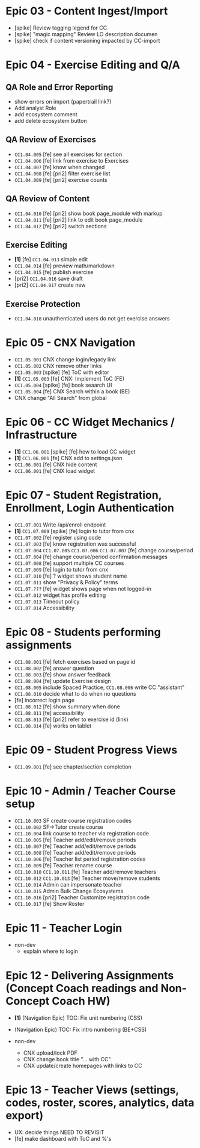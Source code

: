 # Epic 03 - Content Ingest/Import

- [spike] Review tagging legend for CC
- [spike] "magic mapping" Review LO description documen
- [spike] check if content versioning impacted by CC-import

# Epic 04 - Exercise Editing and Q/A

## QA Role and Error Reporting

- show errors on import (papertrail link?)
- Add analyst Role
- add ecosystem comment
- add delete ecosystem button

## QA Review of Exercises

- `CC1.04.005` [fe] see all exercises for section 
- `CC1.04.006` [fe] link from exercise to Exercises
- `CC1.04.007` [fe] know when changed
- `CC1.04.008` [fe] [pri2] filter exercise list
- `CC1.04.009` [fe] [pri2] exercise counts


## QA Review of Content

- `CC1.04.010` [fe] [pri2] show book page_module with markup
- `CC1.04.011` [fe] [pri2] link to edit book page_module
- `CC1.04.012` [fe] [pri2] switch sections


## Exercise Editing

- **[1]** [fe] `CC1.04.013` simple edit
- `CC1.04.014` [fe] preview math/markdown
- `CC1.04.015` [fe] publish exercise
- [pri2] `CC1.04.016` save draft
- [pri2] `CC1.04.017` create new


## Exercise Protection

- `CC1.04.018` unauthenticated users do not get exercise answers



# Epic 05 - CNX Navigation

- `CC1.05.001` CNX change login/legacy link
- `CC1.05.002` CNX remove other links
- `CC1.05.003` [spike] [fe] ToC with editor
- **[1]** `CC1.05.003` [fe] CNX: Implement ToC (FE)
- `CC1.05.004` [spike] [fe] book seaarch UI
- `CC1.05.004` [fe] CNX Search within a book (BE)
- CNX change "All Search" from global


# Epic 06 - CC Widget Mechanics / Infrastructure 

- **[1]** `CC1.06.001` [spike] [fe] how to load CC widget
- **[1]** `CC1.06.001` [fe] CNX add to settings.json
- `CC1.06.001` [fe] CNX hide content
- `CC1.06.001` [fe] CNX load widget


# Epic 07 - Student Registration, Enrollment, Login Authentication

- `CC1.07.001` Write /api/enroll endpoint
- **[1]** `CC1.07.009` [spike] [fe] login to tutor from cnx
- `CC1.07.002` [fe] register using code
- `CC1.07.003` [fe] know registration was successful
- `CC1.07.004` `CC1.07.005` `CC1.07.006` `CC1.07.007` [fe] change course/period
- `CC1.07.004` [fe] change course/period confirmation messages
- `CC1.07.008` [fe] support multiple CC courses
- `CC1.07.009` [fe] login to tutor from cnx
- `CC1.07.010` [fe] ? widget shows student name
- `CC1.07.011` show "Privacy & Policy" terms
- `CC1.07.???` [fe] widget shows page when not logged-in
- `CC1.07.012` widget has profile editing
- `CC1.07.013` Timeout policy
- `CC1.07.014` Accessibility


# Epic 08 - Students performing assignments

- `CC1.08.001` [fe] fetch exercises based on page id
- `CC1.08.002` [fe] answer question 
- `CC1.08.003` [fe] show answer feedback
- `CC1.08.004` [fe] update Exercise design
- `CC1.08.005` include Spaced Practice, `CC1.08.006` write CC "assistant"
- `CC1.08.010` decide what to do when no questions
- [fe] incorrect login page
- `CC1.08.012` [fe] show summary when done
- `CC1.08.011` [fe] accessibility
- `CC1.08.013` [fe] [pri2] refer to exercise id (link)
- `CC1.08.014` [fe] works on tablet


# Epic 09 - Student Progress Views

- `CC1.09.001` [fe] see chapter/section completion 


# Epic 10 - Admin / Teacher Course setup

- `CC1.10.003` SF create course registration codes
- `CC1.10.002` SF->Tutor create course
- `CC1.10.004` link course to teacher via registration code
- `CC1.10.005` [fe] Teacher add/edit/remove periods
- `CC1.10.007` [fe] Teacher add/edit/remove periods
- `CC1.10.008` [fe] Teacher add/edit/remove periods
- `CC1.10.006` [fe] Teacher list period registration codes
- `CC1.10.009` [fe] Teacher rename course
- `CC1.10.010` `CC1.10.011` [fe] Teacher add/remove teachers
- `CC1.10.012` `CC1.10.013` [fe] Teacher move/remove students
- `CC1.10.014` Admin can impersonate teacher
- `CC1.10.015` Admin Bulk Change Ecosystems
- `CC1.10.016` [pri2] Teacher Customize registration code
- `CC1.10.017` [fe] Show Roster


# Epic 11 - Teacher Login 

- non-dev
  - explain where to login


# Epic 12 - Delivering Assignments (Concept Coach readings and Non-Concept Coach HW)

- **[1]** (Navigation Epic) TOC: Fix unit numbering (CSS)
- (Navigation Epic) TOC: Fix intro numbering (BE+CSS)

- non-dev
  - CNX upload/lock PDF
  - CNX change book title "... with CC"
  - CNX update/create homepages with links to CC


# Epic 13 - Teacher Views (settings, codes, roster, scores, analytics, data export)

- UX: decide things
NEED TO REVISIT
- [fe] make dashboard with ToC and %'s
